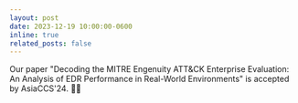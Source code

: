 ```yaml
---
layout: post
date: 2023-12-19 10:00:00-0600
inline: true
related_posts: false
---
```


Our paper "Decoding the MITRE Engenuity ATT&CK Enterprise Evaluation: An Analysis of EDR Performance in Real-World Environments" is accepted by AsiaCCS'24. :tada::tada:
